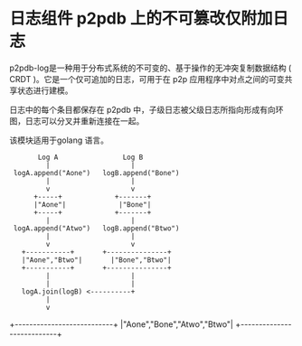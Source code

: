 # 日志组件  p2pdb 上的不可篡改仅附加日志

p2pdb-log是一种用于分布式系统的不可变的、基于操作的无冲突复制数据结构 ( CRDT )。它是一个仅可追加的日志，可用于在 p2p 应用程序中对点之间的可变共享状态进行建模。

日志中的每个条目都保存在 p2pdb 中，子级日志被父级日志所指向形成有向环图，日志可以分叉并重新连接在一起。

该模块适用于golang 语言。




           Log A                Log B             
             |                    |
     logA.append("Aone")   logB.append("Bone")  
             |                    |
             v                    v
          +-----+             +-------+
          |"Aone"|             |"Bone"|
          +-----+             +-------+
             |                    |
     logA.append("Atwo")   logB.append("Btwo")
             |                    |
             v                    v
       +-----------+       +---------------+
       |"Aone","Btwo"|       |"Bone","Btwo"|
       +-----------+       +---------------+
             |                    |
             |                    |
       logA.join(logB) <----------+
             |
             v
+---------------------------+
|"Aone","Bone","Atwo","Btwo"|
+---------------------------+